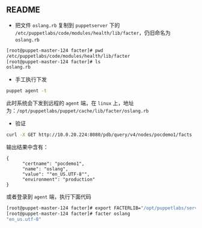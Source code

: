 ## README

- 把文件 `oslang.rb` 复制到 `puppetserver` 下的 `/etc/puppetlabs/code/modules/health/lib/facter`，仍旧命名为 `oslang.rb`

```bash
[root@puppet-master-124 facter]# pwd
/etc/puppetlabs/code/modules/health/lib/facter
[root@puppet-master-124 facter]# ls
oslang.rb
```

- 手工执行下发

```bash
puppet agent -t
```

此时系统会下发到远程的 `agent` 端，在 `linux` 上，地址为：`/opt/puppetlabs/puppet/cache/lib/facter/oslang.rb`

- 验证

```bash
curl -X GET http://10.0.20.224:8080/pdb/query/v4/nodes/pocdemo1/facts
```
输出结果中含有：

```
{
      "certname": "pocdemo1",
      "name": "oslang",
      "value": ""en_US.UTF-8"",
      "environment": "production"
}
```

或者登录到 `agent` 端，执行下面代码

```bash
[root@puppet-master-124 facter]# export FACTERLIB="/opt/puppetlabs/server/data/puppetserver/lib/facter"
[root@puppet-master-124 facter]# facter oslang
"en_us.utf-8"
```
